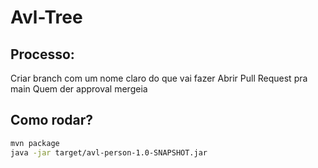 # Avl-Tree
## Processo:
Criar branch com um nome claro do que vai fazer
Abrir Pull Request pra main
Quem der approval mergeia

## Como rodar?
``` bash
mvn package
java -jar target/avl-person-1.0-SNAPSHOT.jar
```